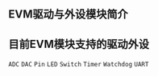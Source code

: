 ## EVM驱动与外设模块简介



## 目前EVM模块支持的驱动外设
` ADC `
` DAC `
` Pin `
` LED `
` Switch `
` Timer `
` Watchdog `
` UART `


